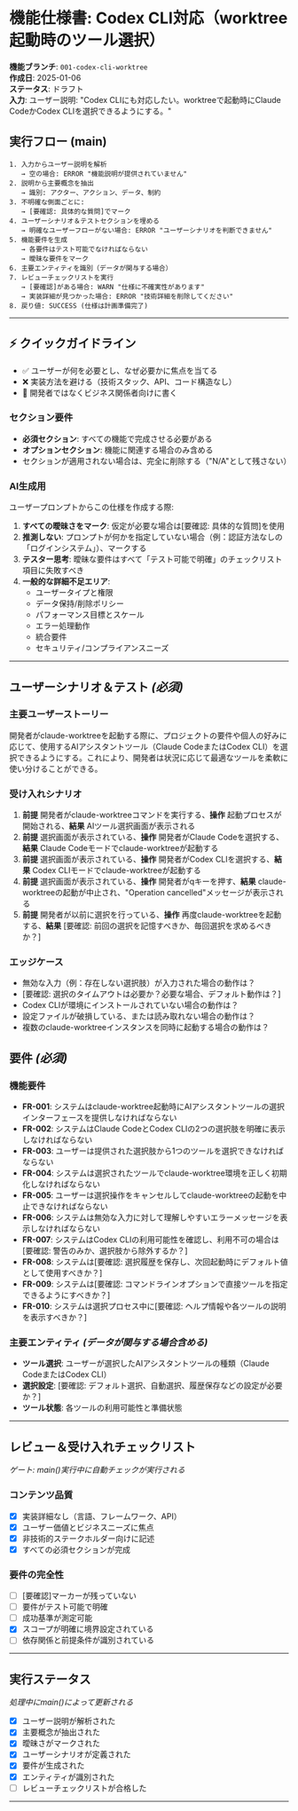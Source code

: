 # 機能仕様書: Codex CLI対応（worktree起動時のツール選択）

**機能ブランチ**: `001-codex-cli-worktree`  
**作成日**: 2025-01-06  
**ステータス**: ドラフト  
**入力**: ユーザー説明: "Codex CLIにも対応したい。worktreeで起動時にClaude CodeかCodex CLIを選択できるようにする。"

## 実行フロー (main)
```
1. 入力からユーザー説明を解析
   → 空の場合: ERROR "機能説明が提供されていません"
2. 説明から主要概念を抽出
   → 識別: アクター、アクション、データ、制約
3. 不明確な側面ごとに:
   → [要確認: 具体的な質問]でマーク
4. ユーザーシナリオ＆テストセクションを埋める
   → 明確なユーザーフローがない場合: ERROR "ユーザーシナリオを判断できません"
5. 機能要件を生成
   → 各要件はテスト可能でなければならない
   → 曖昧な要件をマーク
6. 主要エンティティを識別（データが関与する場合）
7. レビューチェックリストを実行
   → [要確認]がある場合: WARN "仕様に不確実性があります"
   → 実装詳細が見つかった場合: ERROR "技術詳細を削除してください"
8. 戻り値: SUCCESS (仕様は計画準備完了)
```

---

## ⚡ クイックガイドライン
- ✅ ユーザーが何を必要とし、なぜ必要かに焦点を当てる
- ❌ 実装方法を避ける（技術スタック、API、コード構造なし）
- 👥 開発者ではなくビジネス関係者向けに書く

### セクション要件
- **必須セクション**: すべての機能で完成させる必要がある
- **オプションセクション**: 機能に関連する場合のみ含める
- セクションが適用されない場合は、完全に削除する（"N/A"として残さない）

### AI生成用
ユーザープロンプトからこの仕様を作成する際:
1. **すべての曖昧さをマーク**: 仮定が必要な場合は[要確認: 具体的な質問]を使用
2. **推測しない**: プロンプトが何かを指定していない場合（例：認証方法なしの「ログインシステム」）、マークする
3. **テスター思考**: 曖昧な要件はすべて「テスト可能で明確」のチェックリスト項目に失敗すべき
4. **一般的な詳細不足エリア**:
   - ユーザータイプと権限
   - データ保持/削除ポリシー
   - パフォーマンス目標とスケール
   - エラー処理動作
   - 統合要件
   - セキュリティ/コンプライアンスニーズ

---

## ユーザーシナリオ＆テスト *(必須)*

### 主要ユーザーストーリー
開発者がclaude-worktreeを起動する際に、プロジェクトの要件や個人の好みに応じて、使用するAIアシスタントツール（Claude CodeまたはCodex CLI）を選択できるようにする。これにより、開発者は状況に応じて最適なツールを柔軟に使い分けることができる。

### 受け入れシナリオ
1. **前提** 開発者がclaude-worktreeコマンドを実行する、**操作** 起動プロセスが開始される、**結果** AIツール選択画面が表示される
2. **前提** 選択画面が表示されている、**操作** 開発者がClaude Codeを選択する、**結果** Claude Codeモードでclaude-worktreeが起動する
3. **前提** 選択画面が表示されている、**操作** 開発者がCodex CLIを選択する、**結果** Codex CLIモードでclaude-worktreeが起動する
4. **前提** 選択画面が表示されている、**操作** 開発者がqキーを押す、**結果** claude-worktreeの起動が中止され、"Operation cancelled"メッセージが表示される
5. **前提** 開発者が以前に選択を行っている、**操作** 再度claude-worktreeを起動する、**結果** [要確認: 前回の選択を記憶すべきか、毎回選択を求めるべきか？]

### エッジケース
- 無効な入力（例：存在しない選択肢）が入力された場合の動作は？
- [要確認: 選択のタイムアウトは必要か？必要な場合、デフォルト動作は？]
- Codex CLIが環境にインストールされていない場合の動作は？
- 設定ファイルが破損している、または読み取れない場合の動作は？
- 複数のclaude-worktreeインスタンスを同時に起動する場合の動作は？

## 要件 *(必須)*

### 機能要件
- **FR-001**: システムはclaude-worktree起動時にAIアシスタントツールの選択インターフェースを提供しなければならない
- **FR-002**: システムはClaude CodeとCodex CLIの2つの選択肢を明確に表示しなければならない
- **FR-003**: ユーザーは提供された選択肢から1つのツールを選択できなければならない
- **FR-004**: システムは選択されたツールでclaude-worktree環境を正しく初期化しなければならない
- **FR-005**: ユーザーは選択操作をキャンセルしてclaude-worktreeの起動を中止できなければならない
- **FR-006**: システムは無効な入力に対して理解しやすいエラーメッセージを表示しなければならない
- **FR-007**: システムはCodex CLIの利用可能性を確認し、利用不可の場合は[要確認: 警告のみか、選択肢から除外するか？]
- **FR-008**: システムは[要確認: 選択履歴を保存し、次回起動時にデフォルト値として使用すべきか？]
- **FR-009**: システムは[要確認: コマンドラインオプションで直接ツールを指定できるようにすべきか？]
- **FR-010**: システムは選択プロセス中に[要確認: ヘルプ情報や各ツールの説明を表示すべきか？]

### 主要エンティティ *(データが関与する場合含める)*
- **ツール選択**: ユーザーが選択したAIアシスタントツールの種類（Claude CodeまたはCodex CLI）
- **選択設定**: [要確認: デフォルト選択、自動選択、履歴保存などの設定が必要か？]
- **ツール状態**: 各ツールの利用可能性と準備状態

---

## レビュー＆受け入れチェックリスト
*ゲート: main()実行中に自動チェックが実行される*

### コンテンツ品質
- [x] 実装詳細なし（言語、フレームワーク、API）
- [x] ユーザー価値とビジネスニーズに焦点
- [x] 非技術的ステークホルダー向けに記述
- [x] すべての必須セクションが完成

### 要件の完全性
- [ ] [要確認]マーカーが残っていない
- [ ] 要件がテスト可能で明確
- [ ] 成功基準が測定可能
- [x] スコープが明確に境界設定されている
- [ ] 依存関係と前提条件が識別されている

---

## 実行ステータス
*処理中にmain()によって更新される*

- [x] ユーザー説明が解析された
- [x] 主要概念が抽出された
- [x] 曖昧さがマークされた
- [x] ユーザーシナリオが定義された
- [x] 要件が生成された
- [x] エンティティが識別された
- [ ] レビューチェックリストが合格した

---
